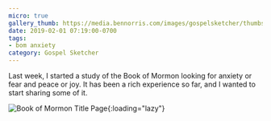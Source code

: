 ```yaml
---
micro: true
gallery_thumb: https://media.bennorris.com/images/gospelsketcher/thumbs/title-page.jpg
date: 2019-02-01 07:19:00-0700
tags:
- bom anxiety
category: Gospel Sketcher
---
```


Last week, I started a study of the Book of Mormon looking for anxiety or fear and peace or joy. It has been a rich experience so far, and I wanted to start sharing some of it.

![Book of Mormon Title Page](https://media.bennorris.com/images/gospelsketcher/bom-anxiety-study/title-page.jpg){:loading="lazy"}